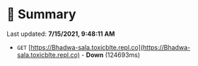 # 📖 Summary
Last updated: **7/15/2021, 9:48:11 AM**

- `GET` [https://Bhadwa-sala.toxicblte.repl.co](https://Bhadwa-sala.toxicblte.repl.co) - **Down** (124693ms)
